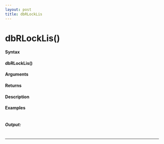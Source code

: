 ```yaml
---
layout: post
title: dbRLockLis
---
```


# dbRLockLis()


#### Syntax

#### dbRLockLis()

#### Arguments

#### Returns

#### Description

#### Examples

```

```

##### Output:

```

```

---
